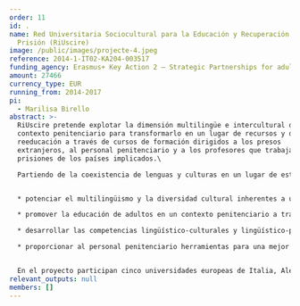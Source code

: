 ```yaml
---
order: 11
id: .
name: Red Universitaria Sociocultural para la Educación y Recuperación en
  Prisión (RiUscire)
image: /public/images/projecte-4.jpeg
reference: 2014-1-IT02-KA204-003517
funding_agency: Erasmus+ Key Action 2 – Strategic Partnerships for adult education
amount: 27466
currency_type: EUR
running_from: 2014-2017
pi:
  - Marilisa Birello
abstract: >-
  RiUscire pretende explotar la dimensión multilingüe e intercultural del
  contexto penitenciario para transformarlo en un lugar de recursos y de
  reeducación a través de cursos de formación dirigidos a los presos
  extranjeros, al personal penitenciario y a los profesores que trabajan en las
  prisiones de los países implicados.\

  Partiendo de la coexistencia de lenguas y culturas en un lugar de estancia forzosa, se pretende:


  * potenciar el multilingüismo y la diversidad cultural inherentes a un contexto penitenciario;

  * promover la educación de adultos en un contexto penitenciario a través de la comunicación intercultural;

  * desarrollar las competencias lingüístico-culturales y lingüístico-profesionales del interno para su reinserción social y laboral;

  * proporcionar al personal penitenciario herramientas para una mejor comprensión de los procesos de comunicación con los reclusos extranjeros y a los profesores una metodología didáctica destinada a optimizar los resultados de los cursos de formación dirigidos al alumno "recluso extranjero".


  En el proyecto participan cinco universidades europeas de Italia, Alemania, Francia, España y Portugal las que se caracterizan por su compromiso con la formación lingüística y/o la formación en el contexto penitenciario, así como el Instituto Superior de Estudios Penitenciarios italiano.
relevant_outputs: null
members: []
---
```

